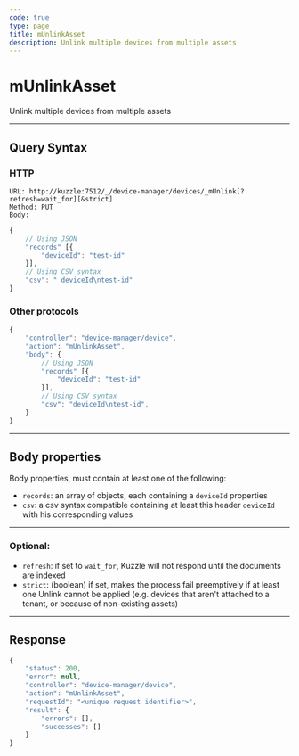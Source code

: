 ```yaml
---
code: true
type: page
title: mUnlinkAsset
description: Unlink multiple devices from multiple assets
---
```


# mUnlinkAsset

Unlink multiple devices from multiple assets

---

## Query Syntax

### HTTP

``` http
URL: http://kuzzle:7512/_/device-manager/devices/_mUnlink[?refresh=wait_for][&strict]
Method: PUT
Body:
```

``` js
{
    // Using JSON
    "records" [{
        "deviceId": "test-id"
    }],
    // Using CSV syntax
    "csv": " deviceId\ntest-id"
}
```

### Other protocols

``` js
{
    "controller": "device-manager/device",
    "action": "mUnlinkAsset",
    "body": {
        // Using JSON
        "records" [{
            "deviceId": "test-id"
        }],
        // Using CSV syntax
        "csv": "deviceId\ntest-id",
    }
}
```

---

## Body properties

Body properties, must contain at least one of the following:

- `records`: an array of objects, each containing a `deviceId` properties
- `csv`: a csv syntax compatible containing at least this header `deviceId` with his corresponding values

---

### Optional:

* `refresh`: if set to `wait_for`, Kuzzle will not respond until the documents are indexed
* `strict`: (boolean) if set, makes the process fail preemptively if at least one Unlink cannot be applied (e.g. devices that aren't attached to a tenant, or because of non-existing assets)

---

## Response

``` js
{
    "status": 200,
    "error": null,
    "controller": "device-manager/device",
    "action": "mUnlinkAsset",
    "requestId": "<unique request identifier>",
    "result": {
        "errors": [],
        "successes": []
    }
}
```
